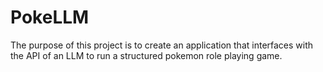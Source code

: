 # PokeLLM
The purpose of this project is to create an application that interfaces with the API of an LLM to run a structured pokemon role playing game.
